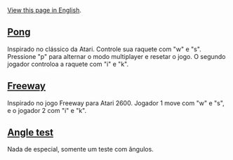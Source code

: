 [View this page in English](./index.html).

## [Pong](./pong/)

Inspirado no clássico da Atari. Controle sua raquete com "w" e "s". Pressione "p" para alternar o modo multiplayer e resetar o jogo. O segundo jogador controloa a raquete com "i" e "k".

## [Freeway](./freeway)

Inspirado no jogo Freeway para Atari 2600. Jogador 1 move com "w" e "s", e o jogador 2 com "i" e "k". 

## [Angle test](./angle-test)

Nada de especial, somente um teste com ângulos.
